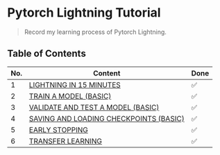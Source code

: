 # Pytorch Lightning Tutorial

> Record my learning process of Pytorch Lightning.

## Table of Contents

| No. | Content | Done |
| --- | ------- | ---- |
| 1 | [LIGHTNING IN 15 MINUTES](./00-LIGHTNING_IN_15_MINUTES/README.md) | ✅ |
| 2 | [TRAIN A MODEL (BASIC)](./01-TRAIN_A_MODEL_BASIC/README.md) | ✅ |
| 3 | [VALIDATE AND TEST A MODEL (BASIC)](./02-VALIDATE_AND_TEST_A_MODEL_BASIC/README.md) | ✅ |
| 4 | [SAVING AND LOADING CHECKPOINTS (BASIC)](./03-SAVING_AND_LOADING_CHECKPOINTS_BASIC/README.md) | ✅ |
| 5 | [EARLY STOPPING](./04-EARLY_STOPPING/README.md) | ✅ |
| 6 | [TRANSFER LEARNING](./05-TRANSFER_LEARNING/README.md) | ✅ |

